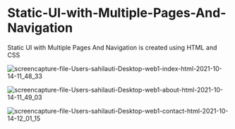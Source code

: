 # Static-UI-with-Multiple-Pages-And-Navigation
Static UI with Multiple Pages And Navigation is created using HTML and CSS

![screencapture-file-Users-sahilauti-Desktop-web1-index-html-2021-10-14-11_48_33](https://user-images.githubusercontent.com/84033261/137263442-dc7a852a-d9ad-4ba2-a60a-120ad23f6bcf.png)

![screencapture-file-Users-sahilauti-Desktop-web1-about-html-2021-10-14-11_49_03](https://user-images.githubusercontent.com/84033261/137262710-d6843128-8f60-4b20-9bfb-6693796f3ac7.png)

![screencapture-file-Users-sahilauti-Desktop-web1-contact-html-2021-10-14-12_01_15](https://user-images.githubusercontent.com/84033261/137263960-026fa8dc-39f4-4fcb-8baa-f47143e94bda.png)


